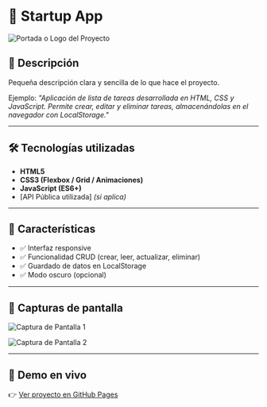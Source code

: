 # 🚀 Startup App

![Portada o Logo del Proyecto](https://via.placeholder.com/900x200.png?text=Banner+del+Proyecto)

## 📌 Descripción

Pequeña descripción clara y sencilla de lo que hace el proyecto.

Ejemplo: *"Aplicación de lista de tareas desarrollada en HTML, CSS y JavaScript. Permite crear, editar y eliminar tareas, almacenándolas en el navegador con LocalStorage."*

---

## 🛠️ Tecnologías utilizadas

- **HTML5**
- **CSS3 (Flexbox / Grid / Animaciones)**
- **JavaScript (ES6+)**
- [API Pública utilizada] *(si aplica)*

---

## 🎯 Características

- ✅ Interfaz responsive
- ✅ Funcionalidad CRUD (crear, leer, actualizar, eliminar)
- ✅ Guardado de datos en LocalStorage
- ✅ Modo oscuro (opcional)

---

## 📸 Capturas de pantalla

![Captura de Pantalla 1](https://via.placeholder.com/600x400.png?text=Captura+1)

![Captura de Pantalla 2](https://via.placeholder.com/600x400.png?text=Captura+2)

---

## 🚀 Demo en vivo

👉 [Ver proyecto en GitHub Pages](https://tuusuario.github.io/nombre-del-proyecto/)

